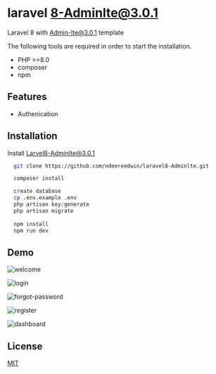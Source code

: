 # laravel 8-Adminlte@3.0.1
Laravel 8 with Admin-lte@3.0.1 template 

The following tools are required in order to start the installation.

- PHP >=8.0
- composer
- npm


## Features

- Authenication
  
## Installation 

Install Larvel8-Adminlte@3.0.1

```bash 
  git clone https://github.com/ndeereedwin/laravel8-Adminlte.git

  composer install

  create database
  cp .env.example .env
  php artisan key:generate
  php artisan migrate
  
  npm install
  npm run dev

```
    
## Demo

![welcome](https://user-images.githubusercontent.com/26022397/136955281-235a828a-4d6a-4b8d-be47-482b571f39a4.PNG)

![login](https://user-images.githubusercontent.com/26022397/136955326-6d4164aa-fb1c-429f-b11e-99355a59ec18.PNG)

![forgot-password](https://user-images.githubusercontent.com/26022397/136955365-4748ae99-9fd9-4444-9821-121033f1fffd.PNG)

![register](https://user-images.githubusercontent.com/26022397/136955460-81950a7e-0c26-4e7d-a411-7696a761b87f.PNG)

![dashboard](https://user-images.githubusercontent.com/26022397/136955497-68f9c066-3f2a-4910-99fd-01e5014905a0.PNG)

## License

[MIT](https://choosealicense.com/licenses/mit/)


  

